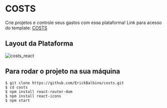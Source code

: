 # COSTS
Crie projetos e controle seus gastos com essa plataforma! Link para acesso do template: <a href="https://costs-pi.vercel.app/" target="_blank">COSTS</a>

## Layout da Plataforma
![costs_react](https://user-images.githubusercontent.com/78397162/156894231-21dbcecc-9bf1-48e9-9d0e-24fe5ece177e.gif)

## Para rodar o projeto na sua máquina
```
$ git clone https://github.com/ErickBalbino/costs.git
$ cd costs
$ npm install react-router-dom
$ npm install react-icons
$ npm start
```

